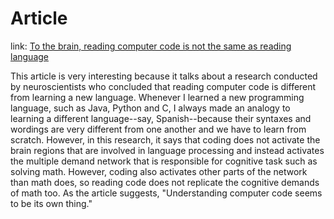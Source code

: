 # Article
link: [To the brain, reading computer code is not the same as reading language](https://news.mit.edu/2020/brain-reading-computer-code-1215)

This article is very interesting because it talks about a research conducted by neuroscientists who concluded that reading computer code is different from learning a new language. Whenever I learned a new programming language, such as Java, Python and C, I always made an analogy to learning a different language--say, Spanish--because their syntaxes and wordings are very different from one another and we have to learn from scratch. However, in this research, it says that coding does not activate the brain regions that are involved in language processing and instead activates the multiple demand network that is responsible for cognitive task such as solving math. However, coding also activates other parts of the network than math does, so reading code does not replicate the cognitive demands of math too. As the article suggests, "Understanding computer code seems to be its own thing."